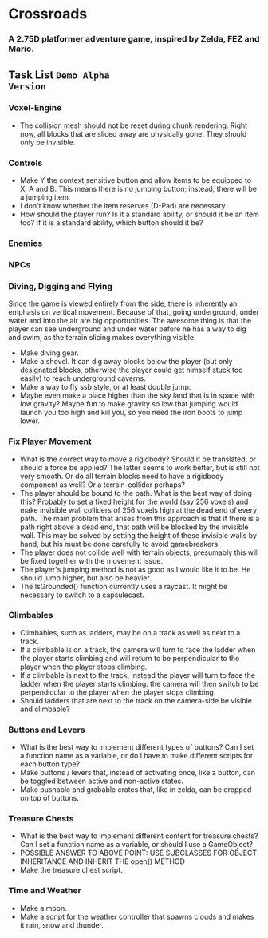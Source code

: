 # Crossroads

### A 2.75D platformer adventure game, inspired by Zelda, FEZ and Mario.

## Task List <code>Demo Alpha Version</code>

### Voxel-Engine
- The collision mesh should not be reset during chunk rendering. Right now, all blocks that are sliced away are physically gone. They should only be invisible.

### Controls
- Make Y the context sensitive button and allow items to be equipped to X, A and B. This means there is no jumping button; instead, there will be a jumping item.
- I don't know whether the item reserves (D-Pad) are necessary.
- How should the player run? Is it a standard ability, or should it be an item too? If it is a standard ability, which button should it be?

### Enemies

### NPCs

### Diving, Digging and Flying
Since the game is viewed entirely from the side, there is inherently an emphasis on vertical movement. Because of that, going underground, under water and into the air are big opportunities. The awesome thing is that the player can see underground and under water before he has a way to dig and swim, as the terrain slicing makes everything visible.
- Make diving gear.
- Make a shovel. It can dig away blocks below the player (but only designated blocks, otherwise the player could get himself stuck too easily) to reach underground caverns.
- Make a way to fly ssb style, or at least double jump.
- Maybe even make a place higher than the sky land that is in space with low gravity? Maybe fun to make gravity so low that jumping would launch you too high and kill you, so you need the iron boots to jump lower.

### Fix Player Movement
- What is the correct way to move a rigidbody? Should it be translated, or should a force be applied? The latter seems to work better, but is still not very smooth. Or do all terrain blocks need to have a rigidbody component as well? Or a terrain-collider perhaps?
- The player should be bound to the path. What is the best way of doing this? Probably to set a fixed height for the world (say 256 voxels) and make invisible wall colliders of 256 voxels high at the dead end of every path. The main problem that arises from this approach is that if there is a path right above a dead end, that path will be blocked by the invisible wall. This may be solved by setting the height of these invisible walls by hand, but his must be done carefully to avoid gamebreakers.
- The player does not collide well with terrain objects, presumably this will be fixed together with the movement issue.
- The player's jumping method is not as good as I would like it to be. He should jump higher, but also be heavier.
- The IsGrounded() function currently uses a raycast. It might be necessary to switch to a capsulecast.

### Climbables
- Climbables, such as ladders, may be on a track as well as next to a track.
- If a climbable is on a track, the camera will turn to face the ladder when the player starts climbing and will return to be perpendicular to the player when the player stops climbing.
- If a climbable is next to the track, instead the player will turn to face the ladder when the player starts climbing. the camera will then switch to be perpendicular to the player when the player stops climbing.
- Should ladders that are next to the track on the camera-side be visible and climbable?

### Buttons and Levers
- What is the best way to implement different types of buttons? Can I set a function name as a variable, or do I have to make different scripts for each button type?
- Make buttons / levers that, instead of activating once, like a button, can be toggled between active and non-active states.
- Make pushable and grabable crates that, like in zelda, can be dropped on top of buttons.

### Treasure Chests
- What is the best way to implement different content for treasure chests? Can I set a function name as a variable, or should I use a GameObject?
- POSSIBLE ANSWER TO ABOVE POINT: USE SUBCLASSES FOR OBJECT INHERITANCE AND INHERIT THE open() METHOD
- Make the treasure chest script.

### Time and Weather
- Make a moon.
- Make a script for the weather controller that spawns clouds and makes it rain, snow and thunder.